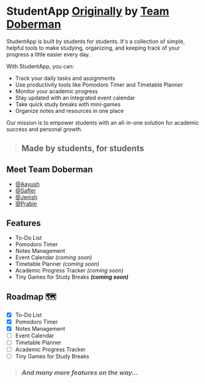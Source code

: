 # StudentApp [Originally](https://github.com/AayuAmor/StudentApp) by [Team Doberman](https://github.com/AayuAmor/StudentApp#meet-team-doberman)

StudentApp is built by students for students. It's a collection of simple, helpful tools to make studying, organizing, and keeping track of your progress a little easier every day.

With StudentApp, you can:

- Track your daily tasks and assignments
- Use productivity tools like Pomodoro Timer and Timetable Planner
- Monitor your academic progress
- Stay updated with an integrated event calendar
- Take quick study breaks with mini-games
- Organize notes and resources in one place

Our mission is to empower students with an all-in-one solution for academic success and personal growth.

>## Made by students, for students

## Meet Team Doberman

- [@Aayush](https://github.com/AayuAmor)
- [@Saffer](https://github.com/SafferStha)
- [@Jenish](https://github.com/Jenish995)
- [@Prabin](https://github.com/Probeen001)

## Features

- To-Do List
- Pomodoro Timer
- Notes Management
- Event Calendar *(coming soon)*
- Timetable Planner *(coming soon)*
- Academic Progress Tracker *(coming soon)*
- Tiny Games for Study Breaks ***(coming soon)***

## Roadmap 🗺️

- [x] To-Do List
- [x] Pomodoro Timer
- [x] Notes Management
- [ ] Event Calendar
- [ ] Timetable Planner
- [ ] Academic Progress Tracker
- [ ] Tiny Games for Study Breaks

> ### *And many more features on the way…*
